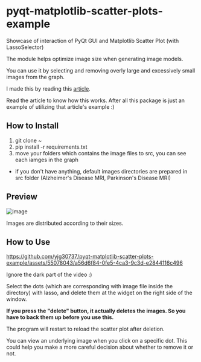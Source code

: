 # pyqt-matplotlib-scatter-plots-example
Showcase of interaction of PyQt GUI and Matplotlib Scatter Plot (with LassoSelector)

The module helps optimize image size when generating image models.

You can use it by selecting and removing overly large and excessively small images from the graph.

I made this by reading this <a href="https://medium.com/analytics-vidhya/how-to-pick-the-optimal-image-size-for-training-convolution-neural-network-65702b880f05">article</a>.

Read the article to know how this works. After all this package is just an example of utilizing that article's example :)

## How to Install
1. git clone ~
2. pip install -r requirements.txt
3. move your folders which contains the image files to src, you can see each iamges in the graph
- if you don't have anything, default images directories are prepared in src folder (Alzheimer's Disease MRI, Parkinson's Disease MRI)

## Preview

![image](https://github.com/yjg30737/pyqt-matplotlib-scatter-plots-example/assets/55078043/dabb0f7e-1053-4a9a-9341-51adb2177f9b)

Images are distributed according to their sizes.

## How to Use

https://github.com/yjg30737/pyqt-matplotlib-scatter-plots-example/assets/55078043/a56d6f84-0fe5-4ca3-9c3d-e2844116c496

Ignore the dark part of the video :)

Select the dots (which are corresponding with image file inside the directory) with lasso, and delete them at the widget on the right side of the window.

<b>If you press the "delete" button, it actually deletes the images. So you have to back them up before you use this.</b>

The program will restart to reload the scatter plot after deletion.

You can view an underlying image when you click on a specific dot. This could help you make a more careful decision about whether to remove it or not.
